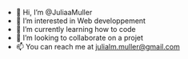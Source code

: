 - 👋 Hi, I’m @JuliaaMuller
- 👀 I’m interested in Web developpement 
- 🌱 I’m currently learning how to code 
- 💞️ I’m looking to collaborate on a projet 
- 📫 You can reach me at julialm.muller@gmail.com

<!---
JuliaaMuller/JuliaaMuller is a ✨ special ✨ repository because its `README.md` (this file) appears on your GitHub profile.
You can click the Preview link to take a look at your changes.
--->
